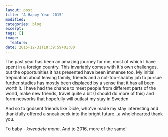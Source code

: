 ```yaml
---
layout: post
title: "A Happy Year 2015"
modified:
categories: blog
excerpt:
tags: []
image:
  feature:
date: 2015-12-31T18:39:59+01:00
---
```

The past year has been an amazing journey for me, most of which I have spent in a foreign country. This invariably comes with it's own
challenges, but the opportunities it has presented have been immense too. My initial trepidation about leaving family, friends and
a not-too-shabby job to pursue
further studies has mostly been displaced by a sense that it has all been worth it. I have had the chance to meet people
from different parts of the world, make new friends, travel quite a bit (I should do more of this) and form networks
that hopefully will outlast my stay in Sweden.

And so to godsent friends like Dicle, who've made my stay interesting and thankfully offered a sneak peek into the bright future...a wholehearted thank you. 

To baby - *kwendete mono*. And to 2016,
more of the same!
